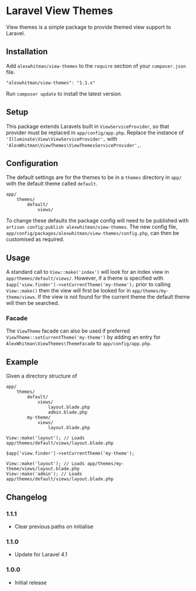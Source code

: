 # Laravel View Themes

View themes is a simple package to provide themed view support to Laravel.

## Installation

Add `alexwhitman/view-themes` to the `require` section of your `composer.json` file.

`"alexwhitman/view-themes": "1.1.x"`

Run `composer update` to install the latest version.

## Setup

This package extends Laravels built in `ViewServiceProvider`, so that provider must be replaced in `app/config/app.php`.
Replace the instance of `'Illuminate\View\ViewServiceProvider',` with `'AlexWhitman\ViewThemes\ViewThemesServiceProvider',`.

## Configuration

The default settings are for the themes to be in a `themes` directory in `app/` with the default theme called `default`.

```
app/
    themes/
        default/
            views/
```

To change these defaults the package config will need to be published with `artisan config:publish alexwhitman/view-themes`.
The new config file, `app/config/packages/alexwhitman/view-themes/config.php`, can then be customised as required.

## Usage

A standard call to `View::make('index')` will look for an index view in `app/themes/default/views/`. However, if a theme is specified with
`$app['view.finder']->setCurrentTheme('my-theme');` prior to calling `View::make()` then the view will first be looked for in `app/themes/my-theme/views`.
If the view is not found for the current theme the default theme will then be searched.

### Facade

The `ViewTheme` facade can also be used if preferred `ViewTheme::setCurrentTheme('my-theme')` by adding an entry for `AlexWhitman\ViewThemes\ThemeFacade` to `app/config/app.php`.

## Example

Given a directory structure of
```
app/
    themes/
        default/
            views/
                layout.blade.php
                admin.blade.php
        my-theme/
            views/
                layout.blade.php
```

```
View::make('layout'); // Loads app/themes/default/views/layout.blade.php

$app['view.finder']->setCurrentTheme('my-theme');

View::make('layout'); // Loads app/themes/my-theme/views/layout.blade.php
View::make('admin'); // Loads app/themes/default/views/layout.blade.php
```

## Changelog

### 1.1.1

- Clear previous paths on initialise

### 1.1.0

- Update for Laravel 4.1

### 1.0.0

- Initial release
